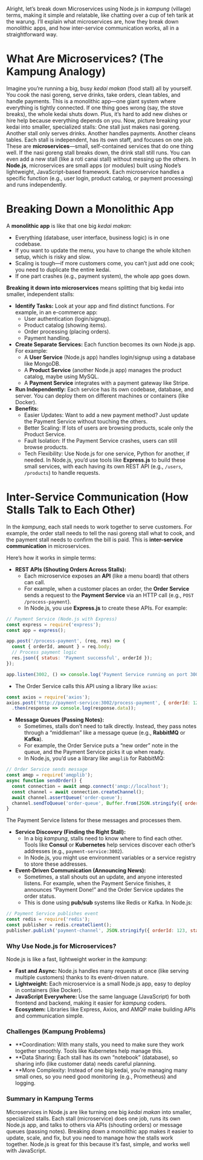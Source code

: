 Alright, let’s break down Microservices using Node.js in *kampung* (village) terms, making it simple and relatable, like chatting over a cup of teh tarik at the warung. I’ll explain what microservices are, how they break down monolithic apps, and how inter-service communication works, all in a straightforward way.

# What Are Microservices? (The Kampung Analogy)
Imagine you’re running a big, busy *kedai makan* (food stall) all by yourself. You cook the nasi goreng, serve drinks, take orders, clean tables, and handle payments. This is a monolithic app—one giant system where everything is tightly connected. If one thing goes wrong (say, the stove breaks), the whole kedai shuts down. Plus, it’s hard to add new dishes or hire help because everything depends on you.
Now, picture breaking your kedai into smaller, specialized stalls:
One stall just makes nasi goreng.
Another stall only serves drinks.
Another handles payments.
Another cleans tables.
Each stall is independent, has its own staff, and focuses on one job. These are **microservices**—small, self-contained services that do one thing well. If the nasi goreng stall breaks down, the drink stall still runs. You can even add a new stall (like a roti canai stall) without messing up the others.
In **Node.js**, microservices are small apps (or modules) built using Node’s lightweight, JavaScript-based framework. Each microservice handles a specific function (e.g., user login, product catalog, or payment processing) and runs independently.

# Breaking Down a Monolithic App
A **monolithic app** is like that one big *kedai makan*:
* Everything (database, user interface, business logic) is in one codebase.
* If you want to update the menu, you have to change the whole kitchen setup, which is risky and slow.
* Scaling is tough—if more customers come, you can’t just add one cook; you need to duplicate the entire kedai.
* If one part crashes (e.g., payment system), the whole app goes down.

**Breaking it down into microservices** means splitting that big kedai into smaller, independent stalls:
* **Identify Tasks:** Look at your app and find distinct functions. For example, in an e-commerce app:
  * User authentication (login/signup).
  * Product catalog (showing items).
  * Order processing (placing orders).
  * Payment handling.
* **Create Separate Services:** Each function becomes its own Node.js app. For example:
  * A **User Service** (Node.js app) handles login/signup using a database like MongoDB.
  * A **Product Service** (another Node.js app) manages the product catalog, maybe using MySQL.
  * A **Payment Service** integrates with a payment gateway like Stripe.
* **Run Independently:** Each service has its own codebase, database, and server. You can deploy them on different machines or containers (like Docker).
* **Benefits:**
  * Easier Updates: Want to add a new payment method? Just update the Payment Service without touching the others.
  * Better Scaling: If lots of users are browsing products, scale only the Product Service.
  * Fault Isolation: If the Payment Service crashes, users can still browse products.
  * Tech Flexibility: Use Node.js for one service, Python for another, if needed.
In Node.js, you’d use tools like **Express.js** to build these small services, with each having its own REST API (e.g., `/users`, `/products`) to handle requests.

# Inter-Service Communication (How Stalls Talk to Each Other)
In the *kampung*, each stall needs to work together to serve customers. For example, the order stall needs to tell the nasi goreng stall what to cook, and the payment stall needs to confirm the bill is paid. This is **inter-service communication** in microservices.

Here’s how it works in simple terms:
* **REST APIs (Shouting Orders Across Stalls):**
  * Each microservice exposes an **API** (like a menu board) that others can call.
  * For example, when a customer places an order, the **Order Service** sends a request to the **Payment Service** via an HTTP call (e.g., `POST /process-payment`).
  * In Node.js, you use **Express.js** to create these APIs. For example:
```javascript
// Payment Service (Node.js with Express)
const express = require('express');
const app = express();

app.post('/process-payment', (req, res) => {
  const { orderId, amount } = req.body;
  // Process payment logic
  res.json({ status: 'Payment successful', orderId });
});

app.listen(3002, () => console.log('Payment Service running on port 3002'));
```
  * The Order Service calls this API using a library like `axios`:
```javascript
const axios = require('axios');
axios.post('http://payment-service:3002/process-payment', { orderId: 123, amount: 50 })
  .then(response => console.log(response.data));
```
* **Message Queues (Passing Notes):**
  * Sometimes, stalls don’t need to talk directly. Instead, they pass notes through a “middleman” like a message queue (e.g., **RabbitMQ** or **Kafka**).
  * For example, the Order Service puts a “new order” note in the queue, and the Payment Service picks it up when ready.
  * In Node.js, you’d use a library like `amqplib` for RabbitMQ:
```javascript
// Order Service sends message
const amqp = require('amqplib');
async function sendOrder() {
  const connection = await amqp.connect('amqp://localhost');
  const channel = await connection.createChannel();
  await channel.assertQueue('order-queue');
  channel.sendToQueue('order-queue', Buffer.from(JSON.stringify({ orderId: 123 })));
}
```
The Payment Service listens for these messages and processes them.
* **Service Discovery (Finding the Right Stall):**
  * In a big *kampung*, stalls need to know where to find each other. Tools like **Consul** or **Kubernetes** help services discover each other’s addresses (e.g., `payment-service:3002`).
  * In Node.js, you might use environment variables or a service registry to store these addresses.
* **Event-Driven Communication (Announcing News):**
  * Sometimes, a stall shouts out an update, and anyone interested listens. For example, when the Payment Service finishes, it announces “Payment Done!” and the Order Service updates the order status.
  * This is done using **pub/sub** systems like Redis or Kafka. In Node.js:
```javascript
// Payment Service publishes event
const redis = require('redis');
const publisher = redis.createClient();
publisher.publish('payment-channel', JSON.stringify({ orderId: 123, status: 'paid' }));
```
### Why Use Node.js for Microservices?
Node.js is like a fast, lightweight worker in the *kampung*:
* **Fast and Async:** Node.js handles many requests at once (like serving multiple customers) thanks to its event-driven nature.
* **Lightweight:** Each microservice is a small Node.js app, easy to deploy in containers (like Docker).
* **JavaScript Everywhere:** Use the same language (JavaScript) for both frontend and backend, making it easier for *kampung* coders.
* **Ecosystem:** Libraries like Express, Axios, and AMQP make building APIs and communication simple.

### Challenges (Kampung Problems)
* **Coordination: With many stalls, you need to make sure they work together smoothly. Tools like Kubernetes help manage this.
* **Data Sharing: Each stall has its own “notebook” (database), so sharing info (like customer data) needs careful planning.
* **More Complexity: Instead of one big kedai, you’re managing many small ones, so you need good monitoring (e.g., Prometheus) and logging.

### Summary in Kampung Terms
Microservices in Node.js are like turning one big *kedai makan* into smaller, specialized stalls. Each stall (microservice) does one job, runs its own Node.js app, and talks to others via APIs (shouting orders) or message queues (passing notes). Breaking down a monolithic app makes it easier to update, scale, and fix, but you need to manage how the stalls work together. Node.js is great for this because it’s fast, simple, and works well with JavaScript.
